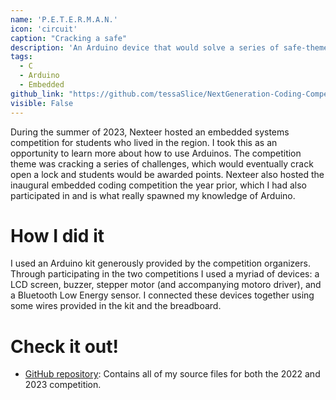 ```yaml
---
name: 'P.E.T.E.R.M.A.N.'
icon: 'circuit'
caption: "Cracking a safe"
description: 'An Arduino device that would solve a series of safe-themed challenges from the Embedded Coding Competition hosted by Nexteer.'
tags:
  - C
  - Arduino
  - Embedded
github_link: "https://github.com/tessaSlice/NextGeneration-Coding-Competition"
visible: False
---
```


During the summer of 2023, Nexteer hosted an embedded systems competition for students who lived in the region. I took this as an opportunity to learn more about how to use Arduinos. The competition theme was cracking a series of challenges, which would eventually crack open a lock and students would be awarded points. Nexteer also hosted the inaugural embedded coding competition the year prior, which I had also participated in and is what really spawned my knowledge of Arduino. 

# How I did it

I used an Arduino kit generously provided by the competition organizers. Through participating in the two competitions I used a myriad of devices: a LCD screen, buzzer, stepper motor (and accompanying motoro driver), and a Bluetooth Low Energy sensor. I connected these devices together using some wires provided in the kit and the breadboard. 

# Check it out!

- [GitHub repository](https://github.com/tessaSlice/NextGeneration-Coding-Competition): Contains all of my source files for both the 2022 and 2023 competition. 
